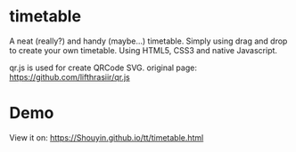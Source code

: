 # timetable
A neat (really?) and handy (maybe...) timetable. Simply using drag and drop to create your own timetable.
Using HTML5, CSS3 and native Javascript.

qr.js is used for create QRCode SVG.
original page: https://github.com/lifthrasiir/qr.js


# Demo
View it on: https://Shouyin.github.io/tt/timetable.html
